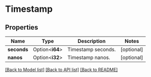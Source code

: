 # Timestamp

## Properties

Name | Type | Description | Notes
------------ | ------------- | ------------- | -------------
**seconds** | Option<**i64**> | Timestamp seconds. | [optional]
**nanos** | Option<**i32**> | Timestamp nanos. | [optional]

[[Back to Model list]](../README.md#documentation-for-models) [[Back to API list]](../README.md#documentation-for-api-endpoints) [[Back to README]](../README.md)


